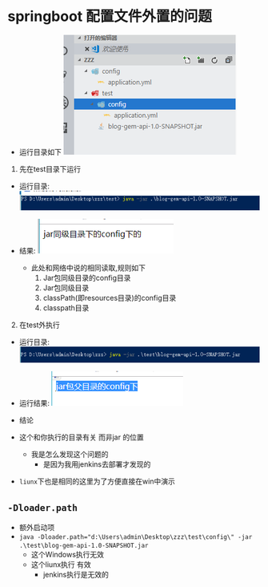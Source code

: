 # springboot 配置文件外置的问题 

- 运行目录如下
![](assets/2018-09-11-15-31-17.png)

1. 先在test目录下运行
- 运行目录: ![](assets/2018-09-11-15-31-44.png)
- 结果: ![](assets/2018-09-11-15-32-13.png)

    - 此处和网络中说的相同读取,规则如下 
        1. Jar包同级目录的config目录
        2. Jar包同级目录
        3. classPath(即resources目录)的config目录
        4. classpath目录
2. 在test外执行
- 运行目录: ![](assets/2018-09-11-15-38-04.png)
- 运行结果: ![](assets/2018-09-11-15-37-48.png)


- 结论 
 - 这个和你执行的目录有关 而非jar 的位置
    - 我是怎么发现这个问题的 
        - 是因为我用jenkins去部署才发现的
 - `liunx`下也是相同的这里为了方便直接在win中演示


## `-Dloader.path`
- 额外启动项
 - `java -Dloader.path="d:\Users\admin\Desktop\zzz\test\config\" -jar  .\test\blog-gem-api-1.0-SNAPSHOT.jar`
    - 这个Windows执行无效
    - 这个liunx执行 有效
        - jenkins执行是无效的 

